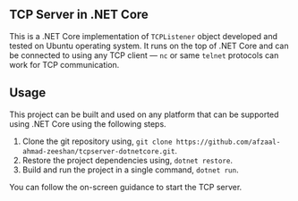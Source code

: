 ## TCP Server in .NET Core
This is a .NET Core implementation of `TCPListener` object developed and tested on Ubuntu operating system. It runs on the top of .NET Core and can be connected to using any TCP client &mdash; `nc` or same `telnet` protocols can work for TCP communication. 

## Usage
This project can be built and used on any platform that can be supported using .NET Core using the following steps. 

1. Clone the git repository using, `git clone https://github.com/afzaal-ahmad-zeeshan/tcpserver-dotnetcore.git`.
2. Restore the project dependencies using, `dotnet restore`.
3. Build and run the project in a single command, `dotnet run`.

You can follow the on-screen guidance to start the TCP server. 
